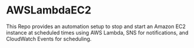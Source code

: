 # AWSLambdaEC2
This Repo provides an automation setup to stop and start an Amazon EC2 instance at scheduled times using AWS Lambda, SNS for notifications, and CloudWatch Events for scheduling.
